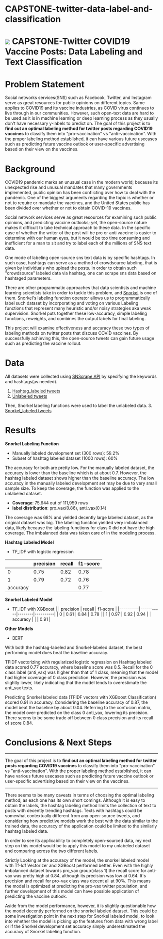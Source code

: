 # CAPSTONE-twitter-data-label-and-classification

# ![](https://ga-dash.s3.amazonaws.com/production/assets/logo-9f88ae6c9c3871690e33280fcf557f33.png) CAPSTONE-Twitter COVID19 Vaccine Posts: Data Labeling and Text Classification

# Problem Statement
Social networks services(SNS) such as Facebook, Twitter, and Instagram serve as great resources for public opinions on different topics. Same applies to COVID19 and its vaccine industries, as COVID virus continues to live through in our communities. However, such open-text data are hard to be used as it is in machine learning or deep learning process as they usually don't have necessary y-labels to predict on. The goal of this project is to **find out an optimal labeling method for twitter posts regarding COVID19 vaccines** to classify them into "pro-vaccination" vs "anti-vaccination". With the proper labeling method established, it can have various future usecases such as  predicting future vaccine outlook or user-specific advertising based on their view on the vaccines.  

# Background
COVID19 pandemic marks an unusual case in the modern world; because its unexpected rise and unusual mandates that many governments implemented, public opinion has been conflicting over how to deal with the pandemic. One of the biggest arguments regarding the topic is whether or not to require or mandate the vaccines, and the United States public has been divided over whether or not to obtain COVID-19 vaccines. 

Social network services serve as great resources for examining such public opinions, and predicting vaccine outlooks; yet, the open-source nature makes it difficult to take technical approach to these data. In the specific case of whether the writer of the post will be pro or anti vaccine is easier to determine with our human eyes, but it would be too time consuming and inefficient for a man to sit and try to label each of the millions of SNS text data. 

One mode of labeling open-source sns text data is by specific hashtags. In such case, hashtags can serve as a method of crowdsource labeling, that is given by individuals who upload the posts. In order to obtain such "crowdsource" labeled data via hashtag, one can scrape sns data based on hashtaged parameters. 

There are other programmatic approaches that data scientists and machine learning scientists take in order to tackle this problem, and [Snorkel](https://www.snorkel.org/) is one of them. Snorkel's labeling function operator allows us to programmatically label such dataset by incorporating and voting on various Labeling functions that represent many heuristic and/or noisy strategies aka weak supervision. Snorkel puts together these low-accuracy, simple labeling functions, reweights, and combines the output labels for final labeling.

This project will examine effectiveness and accuracy these two types of labeling methods on twitter posts that discuss COVID vaccines. By successfully achieving this, the open-source tweets can gain future usage such as predicting the vaccine rollout. 

# Data
All datasets were collected using [SNScrape API](https://github.com/JustAnotherArchivist/snscrape) by specifying the keywords and hashtags(as needed).

   1. [Hashtag_labeled tweets](data/tweets_hash_label.csv)
   2. [Unlabeled tweets](data/tweets_unlabeled.csv)

Then, Snorkel labeling functions were used to label the unlabeled data.
   3. [Snorkel_labeled tweets](data/snorklabeled_tweets_train.csv)


# Results

**Snorkel Labeling Function**
- Manually labeled development set (300 rows): 59.2%
- Subset of hashtag labeled dataset (1000 rows): 60%

The accuracy for both are pretty low. For the manually labeled dataset, the accuracy is lower than the baseline which is at about 0.7. However, the hashtag labeled dataset shows higher than the baseline accuracy. The low accuracy in the manually labeled development set may be due to very small sample size. To keep the coverage, the function was applied to the unlabeled dataset. 

- **Coverage**: 75,644 out of 111,959 rows
- **label distribution**: pro_vax(0.86), anti_vax(0.14)

The coverage was 68% and yielded decently large labeled dataset, as the original dataset was big. The labeling function yielded very imbalanced data, likely because the labeling functions for class 0 did not have the high coverage. The imbalanced data was taken care of in the modeling process. 

**Hashtag Labeled Model**
- TF_IDF with logistic regression

|          | precision | recall | f1-score |
|----------|-----------|--------|----------|
| 0        | 0.75      | 0.82   | 0.78     |
| 1        | 0.79      | 0.72   | 0.76     |
| accuracy |           |        | 0.77     |


**Snorkel Labeled Model**
- TF_IDF with XGBoost
|          | precision | recall | f1-score |
|----------|-----------|--------|----------|
| 0        | 0.61      | 0.84   | 0.78     |
| 1        | 0.97      | 0.92   | 0.94     |
| accuracy |           |        | 0.91     |

**Other Models**
- BERT

With both the hashtag-labeled and Snorkel-labeled dataset, the best performing model does beat the baseline accuracy.

TFIDF vectorizing with regularized logistic regression on Hashtag labeled data scored 0.77 accuracy, where baseline score was 0.5. Recall for the 0 class label (anti_vax) was higher than that of 1 class, meaning that the model had higher coverage of 0 class prediction. However, the precision was slightly lower, likely indicating that the model tends to overestimate the anti_vax texts.

Predicting Snorkel labeled data (TFIDF vectors with XGBoost Classification) scored 0.91 in accuracy. Considering the baseline accuracy of 0.87, the model beat the baseline by about 0.04. Referring to the confusion matrix, the model over-predicted on the class 0 anti_vax, lowering its precision. There seems to be some trade off between 0 class precision and its recall of score 0.84.

# Conclusions & Next Steps
----
The goal of this project is to **find out an optimal labeling method for twitter posts regarding COVID19 vaccines** to classify them into "pro-vaccination" vs "anti-vaccination". With the proper labeling method established, it can have various future usecases such as  predicting future vaccine outlook or user-specific advertising based on their view on the vaccines.  

----
There seems to be many caveats in terms of choosing the optimal labeling method, as each one has its own short comings. Although it is easy to obtain the labels, the hashtag labeling method limits the collection of text to posts with decently trending hashtags. Texts with hashtags could be somewhat contextually different from any open-source tweets, and considering how predictive models work the best with the data similar to the trained data, the accuracy of the application could be limited to the similarly hashtag labeled data. 

In order to see its applicability to completely open-sourced data, my next step on this model would be to apply this model to my unlabeled dataset and comparing across the two different labels. 

Strictly Looking at the accuracy of the model, the snorkel labeled model with Tf-Idf Vectorizer and XGBoost performed better. Even with the highly imbalanced dataset towards pro_vax group(class 1) the recall score for anti-vax was pretty high at 0.84, although its precision was low at 0.64. It's precision and recall for pro-vax class was decent all at 90%. This means the model is optimized at predicting the pro-vax twitter population, and further development of this model can have possible application of predicting the vaccine outlook. 

Aside from the model performance, however, it is slightly questionable how the model decently performed on the snorkel labeled dataset. This could be some investigation point in the next step for Snorkel labeled model, to look into whether the model is picking up the features from data with wrong label or if the Snorkel development set accuracy simply underestimated the accuracy of Snorkel labeling function.
